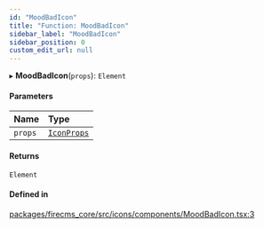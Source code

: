 ```yaml
---
id: "MoodBadIcon"
title: "Function: MoodBadIcon"
sidebar_label: "MoodBadIcon"
sidebar_position: 0
custom_edit_url: null
---
```


▸ **MoodBadIcon**(`props`): `Element`

#### Parameters

| Name | Type |
| :------ | :------ |
| `props` | [`IconProps`](../types/IconProps.md) |

#### Returns

`Element`

#### Defined in

[packages/firecms_core/src/icons/components/MoodBadIcon.tsx:3](https://github.com/FireCMSco/firecms/blob/d45f3739/packages/firecms_core/src/icons/components/MoodBadIcon.tsx#L3)
